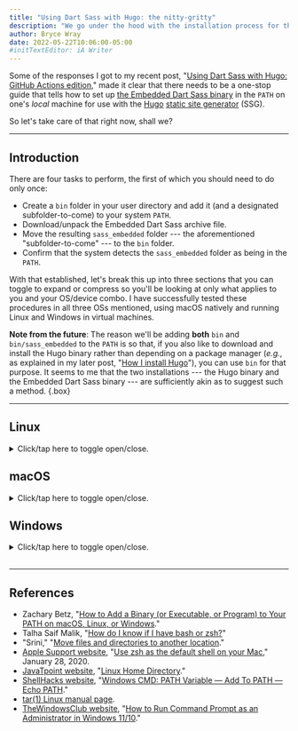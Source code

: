 ```yaml
---
title: "Using Dart Sass with Hugo: the nitty-gritty"
description: "We go under the hood with the installation process for the Embedded Dart Sass binary."
author: Bryce Wray
date: 2022-05-22T10:06:00-05:00
#initTextEditor: iA Writer
---
```


Some of the responses I got to my recent post, "[Using Dart Sass with Hugo: GitHub Actions edition](/posts/2022/05/using-dart-sass-hugo-github-actions-edition/)," made it clear that there needs to be a one-stop guide that tells how to set up [the Embedded Dart Sass binary](https://github.com/sass/dart-sass-embedded) in the `PATH` on one's *local* machine for use with the [Hugo](https://gohugo.io) [static site generator](https://jamstack.org/generators) (SSG).

So let's take care of that right now, shall we?

---

## Introduction

There are four tasks to perform, the first of which you should need to do only once:

- Create a `bin` folder in your user directory and add it (and a designated subfolder-to-come) to your system `PATH`.
- Download/unpack the Embedded Dart Sass archive file.
- Move the resulting `sass_embedded` folder --- the aforementioned "subfolder-to-come" --- to the `bin` folder.
- Confirm that the system detects the `sass_embedded` folder as being in the `PATH`.

With that established, let's break this up into three sections that you can toggle to expand or compress so you'll be looking at only what applies to you and your OS/device combo. I have successfully tested these procedures in all three OSs mentioned, using macOS natively and running Linux and Windows in virtual machines.

**Note from the future**: The reason we'll be adding **both** `bin` and `bin/sass_embedded` to the `PATH` is so that, if you also like to download and install the Hugo binary rather than depending on a package manager (*e.g.*, as explained in my later post, "[How I install Hugo](/posts/2022/10/how-i-install-hugo/)"), you can use `bin` for that purpose. It seems to me that the two installations --- the Hugo binary and the Embedded Dart Sass binary --- are sufficiently akin as to suggest such a method.
{.box}

---

## Linux

<details><summary>Click/tap here to toggle open/close.</summary>

Throughout these instructions, we will pretend that your user name is `JohnDoe`. Thus, your user directory (`{$HOME}`) will be `/home/JohnDoe/`.

### Add a folder and subfolder to your `PATH`

1. Create `/home/JohnDoe/bin/` if it doesn't already exist. This `bin` folder will be the **target folder** where you'll store the contents of the Embedded Dart Sass archive file you'll be getting shortly.
2. Determine which shell your setup is using, `bash` or `zsh`:
{{< highlight bash "linenos=false" >}}
echo $0
{{< /highlight >}}
This will return either `bash` or `zsh`.

3. Use your preferred terminal-level text editor to open the appropriate file --- either `/home/JohnDoe/.bashrc` or `/home/JohnDoe/.zshrc` --- and add the following lines:
{{< highlight bash "linenos=false" >}}
export PATH="$HOME/bin:$PATH"
export PATH="$HOME/bin/sass_embedded:$PATH"
{{< /highlight >}}

4. Restart the terminal app, and check that `PATH` now includes your entries:
{{< highlight bash "linenos=false" >}}
echo $PATH
{{< /highlight >}}

### Get the archive file

1. Navigate to your *default* downloads destination, `/home/JohnDoe/Downloads/`.

2. To get the latest version of Embedded Dart Sass, go to its [GitHub releases page](https://github.com/sass/dart-sass-embedded/releases) and download the corresponding `tar.gz` archive file for your particular system architecture:
	- 64-bit ARM (`linux-arm64`)
	- x64 (`linux-x64`)
	- IA-32 (`linux-ia32`)

3. To unpack the `.tar.gz` archive file to retrieve its contents, enter `tar -xf ` followed by the name of the `.tar.gz` file. (As an alternative, depending on your particular Linux distribution and windows manager, you **may** also be able to use a GUI to perform this operation.) This will result in a `sass_embedded` folder, the contents of which will depend on which `tar.gz` archive file you chose.

### Move the `sass_embedded` folder to `bin`

**Note**: If you've done this before and *already* have a `sass_embedded` folder within `bin`, you **do** want to delete the existing one in favor of what you'll be moving below.
{.box}

Enter the following in your terminal app:

```bash
mv $HOME/Downloads/sass_embedded $HOME/bin/sass_embedded
```

### Confirm `sass_embedded` is in the `PATH`

Finally, to confirm that the `sass_embedded` folder and its contents are in the `PATH`, enter the following in your terminal app:

```plaintext
dart-sass-embedded --version
```
This will run the `dart-sass-embedded` shell script included in the `sass_embedded` folder. The result **should** look something like this example from Embedded Dart Sass v.1.52.1:

```bash
{
	"protocolVersion": "1.0.0",
	"compilerVersion": "1.52.1",
	"implementationVersion": "1.52.1",
	"implementationName": "Dart Sass",
	"id": 0
}
```

If you get any other kind of response, it means the `sass_embedded` folder **isn't** in the `PATH`, after all, so you'll have to go back through the procedure and figure out what you missed.

**Note**: If you get a response that shows a wrong version number in `compilerVersion` and/or `implementationVersion`, you apparently haven't moved over the *entire* `sass_embedded` folder that you got from unpacking the `.tar.gz` archive file.
{.box}

---

And that's it. I hope this has spared you some searching. If you encounter errors in any of the above information, please [let me know](/contact/) so I can fix it ASAP!

**Reminder**: In a worst-case scenario in which you can't get this to work no matter what you do, there's always the option of using the Node.js Sass package, instead, as I described in the [original article in this series](/posts/2022/03/using-dart-sass-hugo/). It's not quite as elegant for Hugo's purposes, and it definitely is slower than using the Embedded Dart Sass binary, but it works.
{.box}

</details>

## macOS

<details><summary>Click/tap here to toggle open/close.</summary>

Throughout these instructions, we will pretend that your user name is `JohnDoe`. Thus, your user directory (`{$HOME}`) will be `/Users/JohnDoe/`.

### Add a folder and subfolder to your `PATH`

1. Create `/Users/JohnDoe/bin/` if it doesn't already exist. This `bin` folder will be the **target folder** where you'll store the contents of the Embedded Dart Sass archive file you'll be getting shortly.
2. Determine which shell your setup is using, `bash` or `zsh`:
{{< highlight bash "linenos=false" >}}
echo $0
{{< /highlight >}}
This will return either `bash` or `zsh`.

3. Use your preferred terminal-level text editor to open the appropriate file --- either `/Users/JohnDoe/.bashrc` or `/Users/JohnDoe/.zshrc` --- and add the following lines:
{{< highlight bash "linenos=false" >}}
export PATH="$HOME/bin:$PATH"
export PATH="$HOME/bin/sass_embedded:$PATH"
{{< /highlight >}}

4. Restart the terminal app, and check that `PATH` now includes your entries:
{{< highlight bash "linenos=false" >}}
echo $PATH
{{< /highlight >}}

### Get the archive file

1. Navigate to your *default* downloads destination, `/Users/JohnDoe/Downloads/`.

2. To get the latest version of Embedded Dart Sass, go to its [GitHub releases page](https://github.com/sass/dart-sass-embedded/releases) and download the corresponding `tar.gz` archive file for your particular system architecture:
	- Apple Silicon (`macos-arm64`)
	- Intel (`macos-x64`)

3. To unpack the `.tar.gz` archive file to retrieve its contents, enter `tar -xf ` followed by the name of the `.tar.gz` file. (As an alternative, you can double-click the `.tar.gz` file in the Finder.)\
The resulting contents should be as shown inside your downloads folder:
{{< highlight plaintext "linenos=false" >}}
sass_embedded
└─ dart-sass-embedded
└─ src
		└─ dart
		└─ dart-sass-embedded.snapshot
		└─ LICENSE
{{< /highlight >}}
Even though it lacks an extension, `sass_embedded/dart-sass-embedded` is a shell script that works with the actual binary, `sass_embedded/src/dart`.

### Move the `sass_embedded` folder to `bin`

**Note**: If you've done this before and *already* have a `sass_embedded` folder within `bin`, you **do** want to delete the existing one in favor of what you'll be moving below.
{.box}

Enter the following in your terminal app:

```bash
mv $HOME/Downloads/sass_embedded $HOME/bin/sass_embedded
```

### Confirm `sass_embedded` is in the `PATH`

Finally, to confirm that the `sass_embedded` folder and its contents are in the `PATH`, enter the following in your terminal app:

```plaintext
dart-sass-embedded --version
```
This will run the `dart-sass-embedded` shell script included in the `sass_embedded` folder. The result **should** look something like this example from Embedded Dart Sass v.1.52.1:

```bash
{
	"protocolVersion": "1.0.0",
	"compilerVersion": "1.52.1",
	"implementationVersion": "1.52.1",
	"implementationName": "Dart Sass",
	"id": 0
}
```

If you get any other kind of response, it means the `sass_embedded` folder **isn't** in the `PATH`, after all, so you'll have to go back through the procedure and figure out what you missed.

---

And that's it. I hope this has spared you some searching. If you encounter errors in any of the above information, please [let me know](/contact/) so I can fix it ASAP!

**Reminder**: In a worst-case scenario in which you can't get this to work no matter what you do, there's always the option of using the Node.js Sass package, instead, as I described in the [original article in this series](/posts/2022/03/using-dart-sass-hugo/). It's not quite as elegant for Hugo's purposes, and it definitely is slower than using the Embedded Dart Sass binary, but it works.
{.box}

</details>

## Windows

<details><summary>Click/tap here to toggle open/close.</summary>

Throughout these instructions, we will pretend that your user name is `JohnDoe`. Thus, your user directory will be `C:\Users\JohnDoe\`.

### Add a folder and subfolder to your `PATH`

<strong class="red">IMPORTANT</strong>: Because Windows truncates `PATH` to 1,024 characters, **first** open Command Prompt and make a text backup of `PATH`:\
   `echo %PATH% > C:\path-backup.txt`\
If you need to restore the `PATH` later, enter:\
   `set %PATH%=>C:\path-backup.txt`
{.box}

1. Create `C:\Users\JohnDoe\bin\` if it doesn't already exist. This `bin` folder will be the **target folder** where you'll store the contents of the Embedded Dart Sass archive file you'll be getting shortly.
2. In the Windows Taskbar search box, search for `cmd`.
3. Select the **Command Prompt** result and click the **Run as administrator** option.
4. In Command Prompt, enter:
{{< highlight powershell "linenos=false" >}}
setx PATH "C:\Users\JohnDoe\bin;%PATH%"
{{< /highlight >}}
5. Close Command Prompt.
6. Repeat steps 2--3 to reload Command Prompt with **Run as administrator** again.
7. In Command Prompt, enter:
{{< highlight powershell "linenos=false" >}}
setx PATH "C:\Users\JohnDoe\bin\sass_embedded;%PATH%"
{{< /highlight >}}
8. Repeat step 2--3 to reload Command Prompt (with or without **Run as administrator** this time) and check the `PATH` to confirm your new entries are there:
{{< highlight powershell "linenos=false" >}}
echo %PATH%
{{< /highlight >}}

### Get the archive file

1. Navigate to your *default* downloads destination, `C:\Users\JohnDoe\Downloads\`.

2. To get the latest version of Embedded Dart Sass, go to its [GitHub releases page](https://github.com/sass/dart-sass-embedded/releases) and download the corresponding `tar.gz` archive file for your particular system architecture:
	- x64 (`windows-x64`)
	- IA-32 (`windows-ia32`)
3. In the Windows Taskbar search box, search for `cmd`.
4. Open `Command Prompt` (with or without `Run as administrator`).
5. In Command Prompt, enter `tar -xf ` followed by the name of the `.tar.gz` file.\
The resulting contents should be as shown (inside the regular downloads folder):
{{< highlight plaintext "linenos=false" >}}
sass_embedded
└─ dart-sass-embedded.bat
└─ src
		└─ dart.exe
		└─ dart-sass-embedded.snapshot
		└─ LICENSE
{{< /highlight >}}
The `sass_embedded\dart-sass-embedded.bat` batch file works with the actual binary, `sass_embedded\src\dart.exe`.

### Move the `sass_embedded` folder to `bin`

**Note**: If you've done this before and *already* have a `sass_embedded` folder within `bin`, you **do** want to delete the existing one in favor of what you'll be moving below.
{.box}

Enter the following in Command Prompt:

```powershell
move C:\Users\JohnDoe\Downloads\sass_embedded C:\Users\JohnDoe\bin\sass_embedded
```

### Confirm `sass_embedded` is in the `PATH`

Finally, to confirm that the `sass_embedded` folder and its contents are in the `PATH`, enter the following in Command Prompt:

```plaintext
dart-sass-embedded --version
```
This will run the `dart-sass-embedded.bat` batch file included in the `sass_embedded` folder. The result **should** look something like this example from Embedded Dart Sass v.1.52.1:

```bash
{
	"protocolVersion": "1.0.0",
	"compilerVersion": "1.52.1",
	"implementationVersion": "1.52.1",
	"implementationName": "Dart Sass",
	"id": 0
}
```

If you get any other kind of response, it means the `sass_embedded` folder **isn't** in the `PATH`, after all, so you'll have to go back through the procedure and figure out what you missed.

And that's it. I hope this has spared you some searching. If you encounter errors in any of the above information, please [let me know](/contact/) so I can fix it ASAP!

**Reminder**: In a worst-case scenario in which you can't get this to work no matter what you do, there's always the option of using the Node.js Sass package, instead, as I described in the [original article in this series](/posts/2022/03/using-dart-sass-hugo/). It's not quite as elegant for Hugo's purposes, and it definitely is slower than using the Embedded Dart Sass binary, but it works.
{.box}

</details>
&nbsp;

---

## References

- Zachary Betz, "[How to Add a Binary (or Executable, or Program) to Your PATH on macOS, Linux, or Windows](https://zwbetz.com/how-to-add-a-binary-to-your-path-on-macos-linux-windows/)."
- Talha Saif Malik, "[How do I know if I have bash or zsh?](https://linuxhint.com/know-bash-or-zsh/)"
- "Srini," "[Move files and directories to another location](https://www.windows-commandline.com/move-files-directories/)."
- [Apple Support website](https://support.apple.com), "[Use zsh as the default shell on your Mac](https://support.apple.com/en-us/HT208050)," January 28, 2020.
- [JavaTpoint website](https://www.javatpoint.com), "[Linux Home Directory](https://www.javatpoint.com/linux-home-directory)."
- [ShellHacks website](https://www.shellhacks.com/), "[Windows CMD: PATH Variable — Add To PATH — Echo PATH](https://www.shellhacks.com/windows-cmd-path-variable-add-to-path-echo-path/)."
- [tar(1) Linux manual page](https://man7.org/linux/man-pages/man1/tar.1.html).
- [TheWindowsClub website](https://www.thewindowsclub.com/), "[How to Run Command Prompt as an Administrator in Windows 11/10](https://www.thewindowsclub.com/how-to-run-command-prompt-as-an-administrator)."

